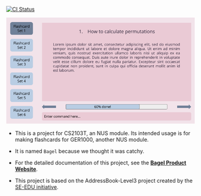[![CI Status](https://github.com/AY2021S1-CS2103T-W13-2/tp/workflows/Java%20CI/badge.svg)](https://github.com/AY2021S1-CS2103T-W13-2/tp/actions)

![Ui](docs/images/Ui.png)

* This is a project for CS2103T, an NUS module. Its intended usage is for making flashcards for GER1000, another NUS module.

* It is named `Bagel` because we thought it was catchy.

* For the detailed documentation of this project, see the **[Bagel Product Website](https://ay2021s1-cs2103t-w13-2.github.io/tp/)**.

* This project is based on the AddressBook-Level3 project created by the [SE-EDU initiative](https://se-education.org).

